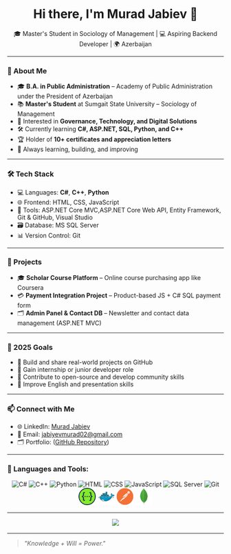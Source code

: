 <h1 align="center">Hi there, I'm Murad Jabiev 👋</h1>

<p align="center">
🎓 Master's Student in Sociology of Management | 💻 Aspiring Backend Developer | 🌍 Azerbaijan  
</p>

---

### 🧠 About Me
- 🎓 **B.A. in Public Administration** – Academy of Public Administration under the President of Azerbaijan  
- 📚 **Master's Student** at Sumgait State University – Sociology of Management  
- 💼 Interested in **Governance, Technology, and Digital Solutions**
- 🛠️ Currently learning **C#, ASP.NET, SQL, Python, and C++**
- 🏆 Holder of **10+ certificates and appreciation letters**  
- 🌱 Always learning, building, and improving

---

### 🛠️ Tech Stack
- 💻 Languages: **C#**, **C++**, **Python**
- 🌐 Frontend: HTML, CSS, JavaScript
- 🧰 Tools: ASP.NET Core MVC,ASP.NET Core Web API, Entity Framework, Git & GitHub, Visual Studio  
- 🗃️ Database: MS SQL Server  
- 📊 Version Control: Git

---

### 🚀 Projects
- 🎓 **Scholar Course Platform** – Online course purchasing app like Coursera  
- 💳 **Payment Integration Project** – Product-based JS + C# SQL payment form  
- 🗂️ **Admin Panel & Contact DB** – Newsletter and contact data management (ASP.NET MVC)

---

### 🎯 2025 Goals
- 🔸 Build and share real-world projects on GitHub  
- 🔸 Gain internship or junior developer role  
- 🔸 Contribute to open-source and develop community skills  
- 🔸 Improve English and presentation skills  

---

### 📫 Connect with Me
- 🌐 LinkedIn: [Murad Jabiev](www.linkedin.com/in/murad-jabiyev) <!-- Kendi linkini eklemeyi unutma -->
- 📧 Email: jabiyevmurad02@gmail.com <!-- Kendi mailini eklemeyi unutma -->
- 🗂️ Portfolio: ([GitHub Repository](https://github.com/jbvmurad?tab=repositories))

---

### 🚀 Languages and Tools:

<p align="center">
  <!-- C# -->
  <img src="https://cdn.jsdelivr.net/gh/devicons/devicon/icons/csharp/csharp-original.svg" alt="C#" width="40" height="40"/>
  <!-- C++ -->
  <img src="https://cdn.jsdelivr.net/gh/devicons/devicon/icons/cplusplus/cplusplus-original.svg" alt="C++" width="40" height="40"/>
  <!-- Python -->
  <img src="https://cdn.jsdelivr.net/gh/devicons/devicon/icons/python/python-original.svg" alt="Python" width="40" height="40"/>
  <!-- HTML -->
  <img src="https://cdn.jsdelivr.net/gh/devicons/devicon/icons/html5/html5-original.svg" alt="HTML" width="40" height="40"/>
  <!-- CSS -->
  <img src="https://cdn.jsdelivr.net/gh/devicons/devicon/icons/css3/css3-original.svg" alt="CSS" width="40" height="40"/>
  <!-- JavaScript -->
  <img src="https://cdn.jsdelivr.net/gh/devicons/devicon/icons/javascript/javascript-original.svg" alt="JavaScript" width="40" height="40"/>
  <!-- SQL Server -->
  <img src="https://cdn.jsdelivr.net/gh/devicons/devicon/icons/microsoftsqlserver/microsoftsqlserver-plain.svg" alt="SQL Server" width="40" height="40"/>
  <!-- Git -->
  <img src="https://cdn.jsdelivr.net/gh/devicons/devicon/icons/git/git-original.svg" alt="Git" width="40" height="40"/>
  <!-- Swagger -->
  <img src="https://raw.githubusercontent.com/devicons/devicon/master/icons/swagger/swagger-original.svg" alt="Swagger" width="40" height="40"/>
  <!-- Docker -->
  <img src="https://raw.githubusercontent.com/devicons/devicon/master/icons/docker/docker-original.svg" alt="Docker" width="40" height="40"/>
  <!-- Postman -->
  <img src="https://raw.githubusercontent.com/devicons/devicon/master/icons/postman/postman-original.svg" alt="Postman" width="40" height="40"/>
  <!-- MongoDB -->
  <img src="https://raw.githubusercontent.com/devicons/devicon/master/icons/mongodb/mongodb-original.svg" alt="MongoDB" width="40" height="40"/>
</p>


---

<p align="center">
  <img src="https://github-readme-stats.vercel.app/api?username=jbvmurad&show_icons=true&theme=default" />
</p>

---

> _"Knowledge + Will = Power."_  
